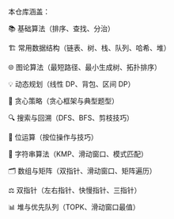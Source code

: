 本仓库涵盖：

📚 基础算法（排序、查找、分治）

🏗️ 常用数据结构（链表、树、栈、队列、哈希、堆）

🌐 图论算法（最短路径、最小生成树、拓扑排序）

💡 动态规划（线性 DP、背包、区间 DP）

🎯 贪心策略（贪心框架与典型题型）

🔍 搜索与回溯（DFS、BFS、剪枝技巧）

🧠 位运算（按位操作与技巧）

📝 字符串算法（KMP、滑动窗口、模式匹配）

🗂️ 数组与矩阵（双指针、滑动窗口、矩阵遍历）

⚖️ 双指针（左右指针、快慢指针、三指针）

📊 堆与优先队列（TOPK、滑动窗口最值）
